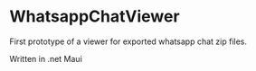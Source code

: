 # WhatsappChatViewer

First prototype of a viewer for exported whatsapp chat zip files.

Written in .net Maui
